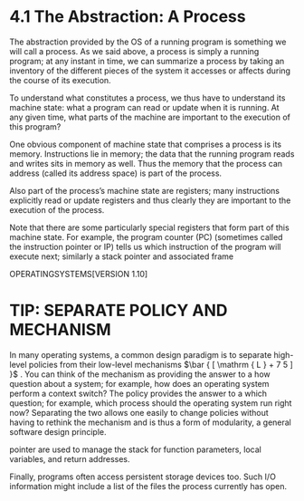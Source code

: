# 4.1 The Abstraction: A Process  

The abstraction provided by the OS of a running program is something we will call a process. As we said above, a process is simply a running program; at any instant in time, we can summarize a process by taking an inventory of the different pieces of the system it accesses or affects during the course of its execution.  

To understand what constitutes a process, we thus have to understand its machine state: what a program can read or update when it is running. At any given time, what parts of the machine are important to the execution of this program?  

One obvious component of machine state that comprises a process is its memory. Instructions lie in memory; the data that the running program reads and writes sits in memory as well. Thus the memory that the process can address (called its address space) is part of the process.  

Also part of the process’s machine state are registers; many instructions explicitly read or update registers and thus clearly they are important to the execution of the process.  

Note that there are some particularly special registers that form part of this machine state. For example, the program counter (PC) (sometimes called the instruction pointer or IP) tells us which instruction of the program will execute next; similarly a stack pointer and associated frame  

OPERATINGSYSTEMS[VERSION 1.10]  

# TIP: SEPARATE POLICY AND MECHANISM  

In many operating systems, a common design paradigm is to separate high-level policies from their low-level mechanisms $\bar { [ \mathrm { L } + 7 5 ] }$ . You can think of the mechanism as providing the answer to a how question about a system; for example, how does an operating system perform a context switch? The policy provides the answer to a which question; for example, which process should the operating system run right now? Separating the two allows one easily to change policies without having to rethink the mechanism and is thus a form of modularity, a general software design principle.  

pointer are used to manage the stack for function parameters, local variables, and return addresses.  

Finally, programs often access persistent storage devices too. Such I/O information might include a list of the files the process currently has open.  

